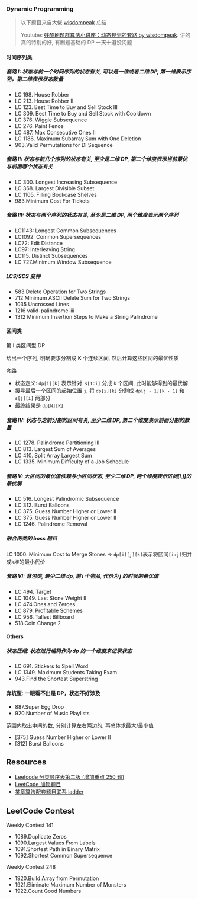 ### Dynamic Programming

> 以下题目来自大佬 [wisdompeak](https://github.com/wisdompeak) 总结
>
> Youtube: [残酷刷题群算法小讲座：动态规划的套路 by wisdompeak](https://www.youtube.com/watch?v=FLbqgyJ-70I&ab_channel=HuifengGuan). 讲的真的特别的好, 有刷题基础的 DP 一天十道没问题

#### 时间序列类

##### 套路 I: 状态与前一个时间序列的状态有关, 可以是一维或者二维 DP, 第一维表示序列，第二维表示状态数量

- LC 198. House Robber
- LC 213. House Robber II
- LC 123. Best Time to Buy and Sell Stock III
- LC 309. Best Time to Buy and Sell Stock with Cooldown
- LC 376. Wiggle Subsequence
- LC 276. Paint Fence
- LC 487. Max Consecutive Ones II
- LC 1186. Maximum Subarray Sum with One Deletion
- 903.Valid Permutations for DI Sequence

##### 套路 II: 状态与前几个序列的状态有关, 至少是二维 DP, 第二个维度表示当前最优与前面哪个状态有关

- LC 300. Longest Increasing Subsequence
- LC 368. Largest Divisible Subset
- LC 1105. Filling Bookcase Shelves
- 983.Minimum Cost For Tickets

##### 套路 III: 状态与两个序列的状态有关, 至少是二维 DP, 两个维度表示两个序列

- LC1143: Longest Common Subsequences
- LC1092: Common Supersequences
- LC72: Edit Distance
- LC97: Interleaving String
- LC115. Distinct Subsequences
- LC 727.Minimum Window Subsequence

##### LCS/SCS 变种

- 583 Delete Operation for Two Strings
- 712 Minimum ASCII Delete Sum for Two Strings
- 1035 Uncrossed Lines
- 1216 valid-palindrome-iii
- 1312 Minimum Insertion Steps to Make a String Palindrome

#### 区间类

第 I 类区间型 DP

给出一个序列, 明确要求分割成 K 个连续区间, 然后计算这些区间的最优性质

套路

- 状态定义: `dp[i][k]` 表示针对` s[1:i]` 分成 `k` 个区间, 此时能够得到的最优解
- 搜寻最后一个区间的起始位置 `j`, 将 `dp[i][k]` 分割成 `dp[j - 1][k - 1]` 和 `s[j][i]` 两部分
- 最终结果是 `dp[N][K]`

##### 套路 IV: 状态与之前分割的区间有关, 至少二维 DP, 第二个维度表示前面分割的数量

- LC 1278. Palindrome Partitioning III
- LC 813. Largest Sum of Averages
- LC 410. Split Array Largest Sum
- LC 1335. Minimum Difficulty of a Job Schedule

##### 套路 V: 大区间的最优值依赖与小区间状态, 至少二维 DP, 两个维度表示区间[i,j]的最优解

- LC 516. Longest Palindromic Subsequence
- LC 312. Burst Balloons
- LC 375. Guess Number Higher or Lower II
- LC 375. Guess Number Higher or Lower II
- LC 1246. Palindrome Removal

##### 融合两类的 boss 题目

LC 1000. Minimum Cost to Merge Stones -> `dp[i][j][k]`表示将区间`[i:j]`归并成`k`堆的最小代价

##### 套路 VI: 背包类, 最少二维 dp, 前 i 个物品, 代价为 j 的时候的最优值

- LC 494. Target
- LC 1049. Last Stone Weight II
- LC 474.Ones and Zeroes
- LC 879. Profitable Schemes
- LC 956. Tallest Billboard
- 518.Coin Change 2

#### Others

##### 状态压缩: 状态进行编码作为 dp 的一个维度来记录状态

- LC 691. Stickers to Spell Word
- LC 1349. Maximum Students Taking Exam
- 943.Find the Shortest Superstring

#### 弃坑型: 一眼看不出是 DP，状态不好涉及

- 887.Super Egg Drop
- 920.Number of Music Playlists

范围内取出中间的数, 分别计算左右两边的, 再总体求最大/最小值

- [375] Guess Number Higher or Lower II
- [312] Burst Balloons

## Resources

- [Leetcode 分类顺序表第二版 (增加重点 250 题)](https://cspiration.com/leetcodeClassification)
- [LeetCode 加锁题目](https://leetcode.jp/problems.php)
- [某章算法配套题目联系 ladder](https://lc.jiuzhang.com/problem)

<!-- webstyle : https://github.com/riggraz/no-style-please -->

## LeetCode Contest

Weekly Contest 141

- 1089.Duplicate Zeros
- 1090.Largest Values From Labels
- 1091.Shortest Path in Binary Matrix
- 1092.Shortest Common Supersequence

Weekly Contest 248

- 1920.Build Array from Permutation
- 1921.Eliminate Maximum Number of Monsters
- 1922.Count Good Numbers
